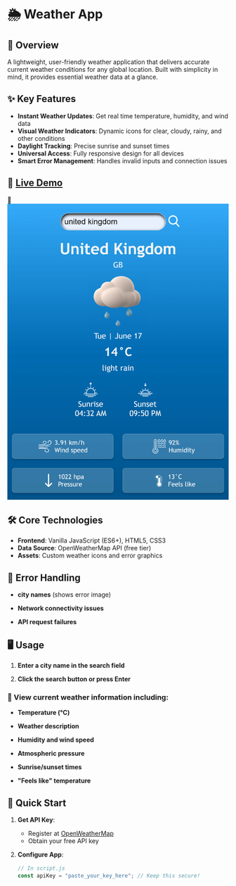 # 🌦️ Weather App

## 📌 Overview

A lightweight, user-friendly weather application that delivers accurate current weather conditions for any global location. Built with simplicity in mind, it provides essential weather data at a glance.

## ✨ Key Features

- **Instant Weather Updates**: Get real time temperature, humidity, and wind data
- **Visual Weather Indicators**: Dynamic icons for clear, cloudy, rainy, and other conditions
- **Daylight Tracking**: Precise sunrise and sunset times
- **Universal Access**: Fully responsive design for all devices
- **Smart Error Management**: Handles invalid inputs and connection issues

## 🔗 [Live Demo](https://weather-app-obiora-kingsleys-app.vercel.app/)

📸 ![WeatherApp Screenshots](images/screenshot.png)

## 🛠️ Core Technologies

- **Frontend**: Vanilla JavaScript (ES6+), HTML5, CSS3
- **Data Source**: OpenWeatherMap API (free tier)
- **Assets**: Custom weather icons and error graphics

## 🚨 Error Handling

- **city names** (shows error image)

- **Network connectivity issues**

- **API request failures**

## 🖥️ Usage

1. **Enter a city name in the search field**

2. **Click the search button or press Enter**

### 🔎 View current weather information including:

- **Temperature (°C)**

- **Weather description**

- **Humidity and wind speed**

- **Atmospheric pressure**

- **Sunrise/sunset times**

- **"Feels like" temperature**

## 🚀 Quick Start

1. **Get API Key**:

   - Register at [OpenWeatherMap](https://home.openweathermap.org/users/sign_up)
   - Obtain your free API key

2. **Configure App**:
   ```javascript
   // In script.js
   const apiKey = "paste_your_key_here"; // Keep this secure!
   ```
